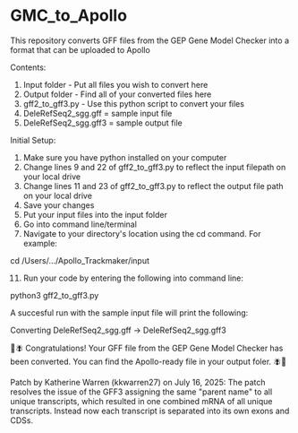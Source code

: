 # GMC_to_Apollo
This repository converts GFF files from the GEP Gene Model Checker into a format that can be uploaded to Apollo

Contents:
1. Input folder - Put all files you wish to convert here
2. Output folder - Find all of your converted files here
3. gff2_to_gff3.py - Use this python script to convert your files
4. DeleRefSeq2_sgg.gff = sample input file
5. DeleRefSeq2_sgg.gff3 = sample output file

Initial Setup:
1. Make sure you have python installed on your computer
2. Change lines 9 and 22 of gff2_to_gff3.py to reflect the input filepath on your local drive
3. Change lines 11 and 23 of gff2_to_gff3.py to reflect the output file path on your local drive
4. Save your changes
5. Put your input files into the input folder
6. Go into command line/terminal
7. Navigate to your directory's location using the cd command. For example:
   
  cd /Users/.../Apollo_Trackmaker/input
  
11. Run your code by entering the following into command line:
    
  python3 gff2_to_gff3.py

A succesful run with the sample input file will print the following:

Converting DeleRefSeq2_sgg.gff → DeleRefSeq2_sgg.gff3

🧬🪰 Congratulations! Your GFF file from the GEP Gene Model Checker has been converted. You can find the Apollo-ready file in your output foler. 🪰🧬

Patch by Katherine Warren (kkwarren27) on July 16, 2025: The patch resolves the issue of the GFF3 assigning the same "parent name" to all unique transcripts, which resulted in one combined mRNA of all unique transcripts. Instead now each transcript is separated into its own exons and CDSs.